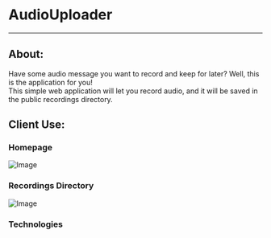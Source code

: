 # **AudioUploader**  

---

## About:  
Have some audio message you want to record and keep for later? Well, this is the application for you!  
This simple web application will let you record audio, and it will be saved in the public recordings directory.  

## Client Use:  

### Homepage  

![Image](https://gyazo.com/89aa4b270138ff00ac40124c341ce1ba)  


### Recordings Directory  
![Image](https://gyazo.com/77a318592faf84f5bc6564e113cdf55a)  


### Technologies  
